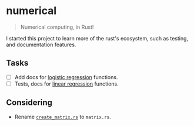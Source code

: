 # numerical

> Numerical computing, in Rust!

I started this project to learn more of the rust's ecosystem, such as testing, and documentation features.

## Tasks

- [ ] Add docs for [logistic regression](src/package/logistic_regression.rs) functions.
- [ ] Tests, docs for [linear regression](src/package/linear_regression.rs) functions.

## Considering

- Rename [`create_matrix.rs`](src/package/create_matrix.rs) to `matrix.rs`.
